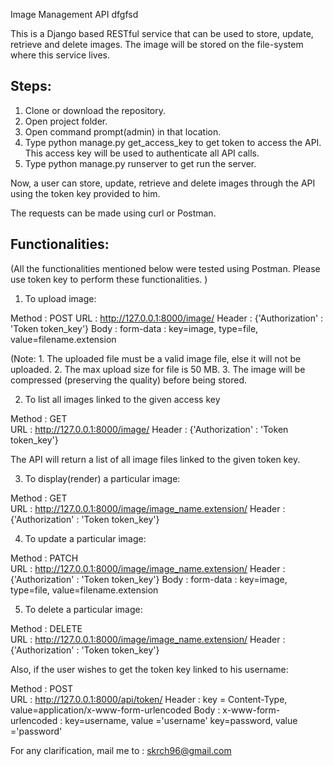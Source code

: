 Image Management API dfgfsd

This is a Django based RESTful service that can be used to store, update, retrieve and delete images. The image will be stored on the file-system where this service lives.

Steps:
-----

1. Clone or download the repository.
2. Open project folder.
3. Open command prompt(admin) in that location.
4. Type python manage.py get_access_key to get token to access the API. This access key will be used to authenticate all API calls.
5. Type python manage.py runserver to get run the server.

Now, a user can store, update, retrieve and delete images through the API using the token key provided to him.

The requests can be made using curl or Postman.

Functionalities:
---------------
(All the functionalities mentioned below were tested using Postman. Please use token key to perform these functionalities. )

1. To upload image:

Method : POST
URL : http://127.0.0.1:8000/image/
Header : {'Authorization' : 'Token token_key'}
Body : form-data : key=image, type=file, value=filename.extension

(Note: 
	1. The uploaded file must be a valid image file, else it will not be uploaded.
	2. The max upload size for file is 50 MB.
	3. The image will be compressed (preserving the quality) before being stored.
	
2. To list all images linked to the given access key

Method : GET 	
URL :  http://127.0.0.1:8000/image/
Header : {'Authorization' : 'Token token_key'}

The API will return a list of all image files linked to the given token key.

3. To display(render) a particular image:

Method : GET 	
URL :  http://127.0.0.1:8000/image/image_name.extension/
Header : {'Authorization' : 'Token token_key'}

4. To update a particular image:

Method : PATCH 	
URL :  http://127.0.0.1:8000/image/image_name.extension/
Header : {'Authorization' : 'Token token_key'}
Body : form-data : key=image, type=file, value=filename.extension		

5. To delete a particular image:

Method : DELETE 	
URL :  http://127.0.0.1:8000/image/image_name.extension/
Header : {'Authorization' : 'Token token_key'}

Also, if the user wishes to get the token key linked to his username:

Method : POST 	
URL :  http://127.0.0.1:8000/api/token/
Header : key = Content-Type, value=application/x-www-form-urlencoded
Body : x-www-form-urlencoded : 
key=username, value ='username'
key=password, value ='password'
	
For any clarification, mail me to : skrch96@gmail.com

